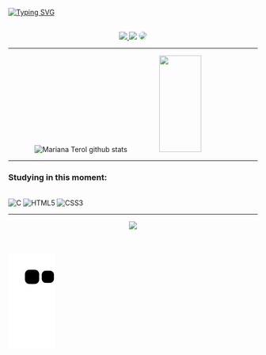 
[![Typing SVG](https://readme-typing-svg.herokuapp.com/?color=d4d4d4&size=35&center=true&vCenter=true&width=1000&lines=Hello,+My+name+is+Mariana+Terol;I'm+19+years+old;I'm+from+Brazil;I+studying+software+engineering;Be+Welcome!+:%29)](https://git.io/typing-svg)


<br>

<div align="center"> 
<a href="https://instagram.com/mariananterol" target="_blank"><img src="https://img.shields.io/badge/-Instagram-%23E4405F?style=for-the-badge&logo=instagram&logoColor=white"</a>
<a href = "mailto:mariananterol@gmail.com"> <img src="https://img.shields.io/badge/-Gmail-%23333?style=for-the-badge&logo=gmail&logoColor=white" target="_blank"></a>
<a href="https://www.linkedin.com/in/mariana-terol-95b6a2275/" target="_blank"><img src="https://img.shields.io/badge/-LinkedIn-%230077B5?style=for-the-badge&logo=linkedin&logoColor=white" style="border-radius: 30px" target="_blank"></a> 
 </div>

<hr>


<div align="center">  
  <img width="49%" height="195px" src="https://github-readme-stats.vercel.app/api?username=MariTerol&show_icons=true&count_private=true&hide_border=true&title_color=d4d4d4&icon_color=c2c2c2&text_color=c2c2c2&bg_color=0d1117" alt="Mariana Terol github stats" /> 
  <img width="41%" height="195px" src="https://github-readme-stats.vercel.app/api/top-langs/?username=MariTerol&layout=compact&hide_border=true&title_color=d4d4d4&text_color=c2c2c2&bg_color=0d1117" />
</div>

<hr>

### Studying in this moment:
<div style="display: inline_block"><br/>
   <img alt="C" src="https://img.shields.io/badge/C-00599C?style=for-the-badge&logo=c&logoColor=white"/>
   <img alt="HTML5" src="https://img.shields.io/badge/html5-%23E34F26.svg?style=for-the-badge&logo=html5&logoColor=white"/>
   <img alt="CSS3" src="https://img.shields.io/badge/css3-%231572B6.svg?style=for-the-badge&logo=css3&logoColor=white"/>
</div>
<hr>
  <div align="center"> 
   
  ![](https://komarev.com/ghpvc/?username=MariTerol)
 
 </div>
<br>
<div> 
 
  ![Snake animation](https://github.com/rafaballerini/rafaballerini/blob/output/github-contribution-grid-snake.svg)
 
</div>
